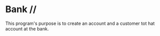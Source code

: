 # Bank //
This program's purpose is to create an account and a customer tot hat account at the bank.
